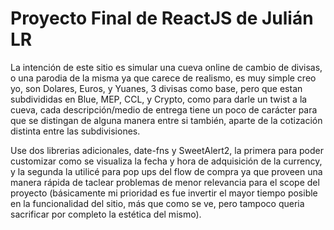 # Proyecto Final de ReactJS de Julián LR

La intención de este sitio es simular una cueva online de cambio de divisas, o una parodia de la misma ya que carece de realismo, es muy simple creo yo, son Dolares, Euros, y Yuanes, 3 divisas como base, pero que estan subdivididas en Blue, MEP, CCL, y Crypto, como para darle un twist a la cueva, cada descripción/medio de entrega tiene un poco de carácter para que se distingan de alguna manera entre si también, aparte de la cotización distinta entre las subdivisiones.

Use dos librerias adicionales, date-fns y SweetAlert2, la primera para poder customizar como se visualiza la fecha y hora de adquisición de la currency, y la segunda la utilicé para pop ups del flow de compra ya que proveen una manera rápida de taclear problemas de menor relevancia para el scope del proyecto (básicamente mi prioridad es fue invertir el mayor tiempo posible en la funcionalidad del sitio, más que como se ve, pero tampoco queria sacrificar por completo la estética del mismo).
